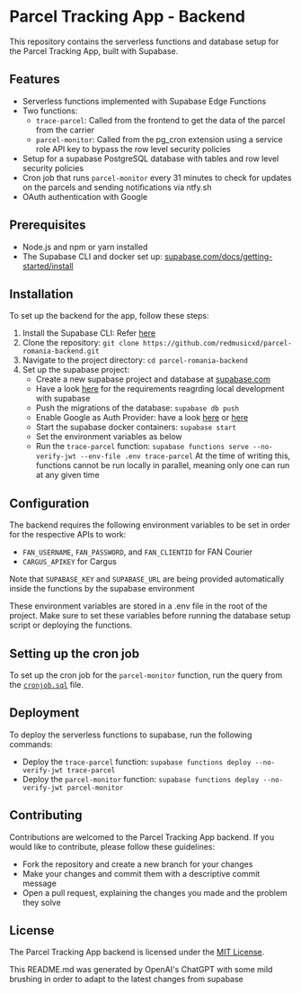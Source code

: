 # Parcel Tracking App - Backend

This repository contains the serverless functions and database setup for the Parcel Tracking App, built with Supabase.

## Features

- Serverless functions implemented with Supabase Edge Functions
- Two functions:
  - `trace-parcel`: Called from the frontend to get the data of the parcel from the carrier
  - `parcel-monitor`: Called from the pg_cron extension using a service role API key to bypass the row level security policies
- Setup for a supabase PostgreSQL database with tables and row level security policies
- Cron job that runs `parcel-monitor` every 31 minutes to check for updates on the parcels and sending notifications via ntfy.sh
- OAuth authentication with Google

## Prerequisites

- Node.js and npm or yarn installed
- The Supabase CLI and docker set up: [supabase.com/docs/getting-started/install](https://supabase.com/docs/getting-started/install)

## Installation

To set up the backend for the app, follow these steps:

1. Install the Supabase CLI: Refer [here](https://supabase.com/docs/guides/resources/supabase-cli)
2. Clone the repository: `git clone https://github.com/redmusicxd/parcel-romania-backend.git`
3. Navigate to the project directory: `cd parcel-romania-backend`
4. Set up the supabase project:
   - Create a new supabase project and database at [supabase.com](https://supabase.com)
   - Have a look [here](https://supabase.com/docs/guides/resources/supabase-cli/local-development) for the requirements reagrding local development with supabase
   - Push the migrations of the database: `supabase db push`
   - Enable Google as Auth Provider: have a look [here](https://supabase.com/docs/learn/auth-deep-dive/auth-google-oauth) or [here](https://supabase.com/docs/guides/auth/social-login/auth-google)
   - Start the supabase docker containers: `supabase start`
   - Set the environment variables as below
   - Run the `trace-parcel` function: `supabase functions serve --no-verify-jwt --env-file .env trace-parcel`
At the time of writing this, functions cannot be run locally in parallel, meaning only one can run at any given time

## Configuration

The backend requires the following environment variables to be set in order for the respective APIs to work:

 - `FAN_USERNAME`, `FAN_PASSWORD`, and `FAN_CLIENTID` for FAN Courier
 - `CARGUS_APIKEY` for Cargus

Note that `SUPABASE_KEY` and `SUPABASE_URL` are being provided automatically inside the functions by the supabase environment

These environment variables are stored in a .env file in the root of the project. Make sure to set these variables before running the database setup script or deploying the functions.

## Setting up the cron job

To set up the cron job for the `parcel-monitor` function, run the query from the [`cronjob.sql`](cronjob.sql) file.

## Deployment

To deploy the serverless functions to supabase, run the following commands:

- Deploy the `trace-parcel` function: `supabase functions deploy --no-verify-jwt trace-parcel`
- Deploy the `parcel-monitor` function: `supabase functions deploy --no-verify-jwt parcel-monitor`

## Contributing

Contributions are welcomed to the Parcel Tracking App backend. If you would like to contribute, please follow these guidelines:

- Fork the repository and create a new branch for your changes
- Make your changes and commit them with a descriptive commit message
- Open a pull request, explaining the changes you made and the problem they solve

## License

The Parcel Tracking App backend is licensed under the [MIT License](LICENSE).

This README.md was generated by OpenAI's ChatGPT with some mild brushing in order to adapt to the latest changes from supabase

